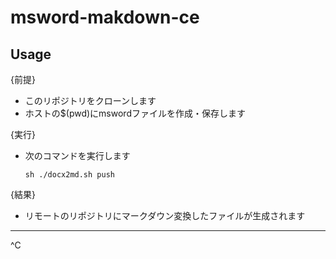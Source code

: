 # msword-makdown-ce
  
## Usage
{前提}
- このリポジトリをクローンします
- ホストの$(pwd)にmswordファイルを作成・保存します 

{実行}

- 次のコマンドを実行します
  ```
  sh ./docx2md.sh push
  ```
{結果}  
- リモートのリポジトリにマークダウン変換したファイルが生成されます

---
^C

